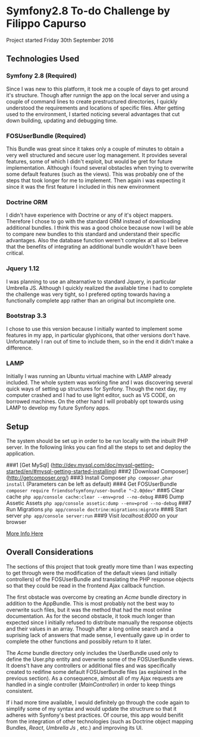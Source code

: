 Symfony2.8 To-do Challenge by Filippo Capurso
=============
Project started Friday 30th September 2016

## Technologies Used
### Symfony 2.8 (Required)
Since I was new to this platform, it took me a couple of days to get around it's structure.
Though after runnign the app on the local server and using a couple of command lines to create
prestructured directories, I quickly understood the requirements and locations of specific files.
After getting used to the environment, I started noticing several advantages that cut down building,
updating and debugging time.
### FOSUserBundle (Required)
This Bundle was great since it takes only a couple of minutes to obtain a very well structured and secure user log management.
It provides several features, some of which I didn't exploit, but would be gret for future implementation.
Although i found several obstacles when trying to overwrite some default features (such as the views).
This was probably one of the steps that took longer for me to implement. Then again i was expecting it since
it was the first feature I included in this new environment
### Doctrine ORM
I didn't have experience with Doctrine or any of it's object mappers. Therefore I chose to go with the standard ORM
instead of downloading additional bundles. I think this was a good choice because now I will be able to compare
new bundles to this standard and understand their specific advantages. Also the database function weren't complex
at all so I believe that the benefits of integrating an additional bundle wouldn't have been critical.
### Jquery 1.12
I was planning to use an altearnative to standard Jquery, in particular Umbrella JS. Although I quickly
realized the available time i had to complete the challenge was very tight, so I prefered opting towards having a
functionally complete app rather than an original but incomplete one.
### Bootstrap 3.3
I chose to use this version because I initially wanted to implement some features in my app, in particular glyphicons,
that other versions don't have. Unfortunately I ran out of time to include them, so in the end it didn't make a difference.
### LAMP
Initially I was running an Ubuntu virtual machine with LAMP already included. The whole system was working fine and I
was discovering several quick ways of setting up structures for Synfony. Though the next day, my computer crashed and
I had to use light editor, such as VS CODE, on borrowed machines. On the other hand I will probably opt towards using
LAMP to develop my future Synfony apps.

## Setup
The system should be set up in order to be run locally with the inbuilt PHP server. In the following links you can find
all the steps to set and deploy the application.


###1 [Get MySql] (http://dev.mysql.com/doc/mysql-getting-started/en/#mysql-getting-started-installing)
###2 [Download Composer] (http://getcomposer.org/)
###3 Install Composer `php composer.phar install`
(Parameters can be left as default)
###4 Get FOSUserBundle `composer require friendsofsymfony/user-bundle "~2.0@dev"`
###5 Clear cache `php app/console cache:clear --env=prod --no-debug`
###6 Dump Assetic Assets `php app/console assetic:dump --env=prod --no-debug`
###7 Run Migrations `php app/console doctrine:migrations:migrate`
###8 Start server `php app/console server:run`
###9 Visit _localhost:8000_ on your browser


[More Info Here](http://symfony.com/doc/2.8/deployment.html)

## Overall Considerations

The sections of this project that took greatly more time than I was expecting to get through were
the modification of the default views (and initially controllers) of the FOSUserBundle and translating the PHP
response objects so that they could be read in the frontend Ajax callback function.

The first obstacle was overcome by creating an _Acme_ bundle directory in addition to the AppBundle. This is most probably
not the best way to overwrite such files, but it was the method that had the most online documentation. As for the second
obstacle, it took much longer than expected since I initially refused to distribute manually the response objects and
their values in an array. Though after a long online search and a suprising lack of answers that made sense, I eventually
gave up in order to complete the other functions and possibily return to it later.

The _Acme_ bundle directory only includes the UserBundle used only to define the User.php entity and overwrite
some of the FOSUserBundle views. It doens't have any controllers or additional files and was specifically created
to redifine some default FOSUserBundle files (as explained in the previous section). As a consequence, almost
all of my Ajax requests are handled in a single controller (_MainController_) in order to keep things consistent.

If i had more time available, I would definitely go through the code again to simplify some of my syntax and would update
the structrure so that it adheres with Synfony's best practices. Of course, this app would benifit from the integration
of other technologies (such as Doctrine object mapping Bundles, _React_, _Umbrella Js_ , etc.) and improving its UI.